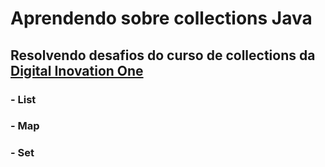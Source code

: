 # Aprendendo sobre collections Java
## Resolvendo desafios do curso de collections da [Digital Inovation One](https://digitalinnovation.one/)
### - List
### - Map
### - Set
